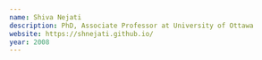 ```yaml
---
name: Shiva Nejati
description: PhD, Associate Professor at University of Ottawa
website: https://shnejati.github.io/
year: 2008
---
```


